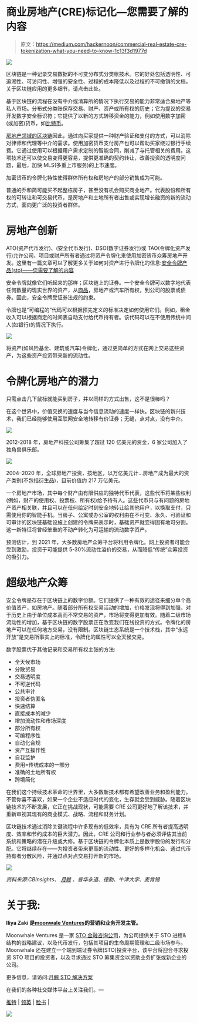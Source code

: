 # 商业房地产(CRE)标记化—您需要了解的内容

> 原文：<https://medium.com/hackernoon/commercial-real-estate-cre-tokenization-what-you-need-to-know-1c13f3d1977d>

![](img/a617a5f9c7375033a2e62a6d8db5dc31.png)

区块链是一种记录交易数据的不可变分布式分类帐技术。它的好处包括透明性、可追溯性、可访问性、增强的安全性、过程的成本降低以及过程的不可撤销的文档。关于区块链应用的更多细节，请点击此处。

基于区块链的流程在没有中介或清算所的情况下执行交易的能力非常适合房地产等私人市场。分布式分类账保存交易、财产、资产或所有权的历史；它为提议的交易开发数字安全标识符；它提供了以新的方式转移资金的能力，例如使用数字加密(或加密)货币，如[比特币](https://hackernoon.com/tagged/bitcoin)。

[房地产领域的区块链](https://hackernoon.com/tagged/blockchain)因此，通过向买家提供一种财产验证和支付的方式，可以消除对律师和代理等中介的需求。使用加密货币支付房产也可以帮助买家绕过银行手续费。它通过使用可以根据用户需求定制的智能合同，削减了与托管相关的费用。这项技术还可以使交易变得更容易，提供更准确的契约转让，改善投资的透明度问题，最后，加快 MLS(多重上市服务)的上市速度。

加密货币的令牌化特性使得群体所有权和房地产的部分销售成为可能。

普通的乔和简可能买不起整栋房子，甚至没有机会购买商业地产。代表股份和所有权的可转让和可交易代币，是房地产和土地所有者出售或实现增长融资的新的流动方式，面向更广泛的投资者群体。

# 房地产创新

ATO(资产代币发行)、(安全代币发行)、DSO(数字证券发行)或 TAO(令牌化资产发行)允许公司、项目或财产所有者通过将资产令牌化来使用加密货币众筹房地产开发。这里有一篇文章可以了解更多关于如何对资产进行令牌化的信息:[安全令牌产品(sto)——您需要了解的内容](https://hackernoon.com/security-token-offerings-stos-what-you-need-to-know-8628574d11e2)

安全令牌就像它们听起来的那样；区块链上的证券。一个安全令牌可以数字地代表任何数量的现实世界的资产，从[商品](https://www.linkedin.com/pulse/commodities-tokenization-danny-j-christ/)，房地产或汽车所有权，到公司的股票或债券。因此，安全令牌受证券法规的约束。

令牌也是“可编程的”代码可以根据预先定义的标准决定如何使用它们。例如，租金收入可以根据商定的时间表自动支付给代币持有者。该代码可以在不使用传统中间人(如银行)的情况下执行。

![](img/d0b97a86895bf437c8aa450c19ee6e06.png)

将资产(如风险基金、建筑或汽车)令牌化，通过更简单的方式在网上交易这些资产，为这些资产投资带来新的流动性。

# 令牌化房地产的潜力

只需点击几下鼠标就能买到房子，并以同样的方式出售，这不是很棒吗？

在这个世界中，价值交换的速度与当今信息流动的速度一样快。区块链的新兴技术，我们已经能够使用互联网安全地转移有价证券；无缝，点对点，没有中介。

![](img/db3ee061a19089fdcae3932ea0cb2033.png)

2012-2018 年，房地产科技公司筹集了超过 120 亿美元的资金，6 家公司加入了独角兽俱乐部。

![](img/eecc4130372a584a2db18848d47095b0.png)

2004–2020 年，全球房地产投资，按地区，以万亿美元计…房地产成为最大的资产类别(不包括衍生品)，目前价值约 217 万亿美元。

一个房地产市场，其中每个财产由有限供应的独特代币代表，这些代币将某些权利(例如，财产的使用权、投票权、所有权)给予持有人。这些代币只与有问题的房地产资产相关联，并且可以在任何给定时刻安全地转让给其他用户，以换取支付，只需使用你的智能手机。当房子、公寓或办公室的权利由在不可变、永久、可验证和可审计的区块链基础设施上创建的令牌来表示时，基础资产就变得固有地可分割。这一新特征将曾经笨重的不动产转化为可运输的流动数字资产。

预测估计，到 2021 年，大多数房地产众筹平台将利用令牌化。网上投资者可能会受到激励，投资于可能提供 5-30%流动性溢价的交易，从而降低“传统”众筹投资的吸引力。

# 超级地产众筹

安全令牌是存在于区块链上的数字份额。它们提供了一种有效的途径来细分单个高价值资产，如房地产。随着部分所有权交易活动的增加，价格发现将得到加强，对于历史上由于单位成本高而不常交易的资产，市场将变得更加有效。随着二级市场流动性的增加，基于区块链的数字股票正在改变我们在线投资的方式。令牌化的房地产可以在任何地方交易，没有限制。区块链生态系统是一个技术栈，其中“永远开放”是交易所事实上的标准，令牌化的属性可以全天候交易。

数字股票优于其他记录和交易所有权主张的方法:

*   全天候市场
*   分散贸易
*   交易透明度
*   不可逆代码
*   公共审计
*   投资者伪匿名
*   快速结算
*   直接成本的减少
*   增加流动性和市场深度
*   部分所有权
*   可编程序性
*   自动化合规
*   资产互操作性
*   自我监护
*   费用=传统成本的一部分
*   准确的土地所有权
*   跨境简化

在我们这个持续技术革命的世界里，大多数新技术都有希望改善业务和盈利能力。不管你喜不喜欢，如果一个企业不适应时代的变化，生存就会受到威胁。随着区块链技术的不断发展，它正在挑战现状，可能需要 CRE 公司更好地了解该技术，并重新审视其现有的商业模式、战略、流程和财务计划。

区块链技术通过消除关键流程中许多现有的低效率，具有为 CRE 所有者提高透明度、效率和节约成本的巨大潜力。因此，CRE 公司和行业参与者必须评估其当前系统和策略的潜在升级或大修。基于区块链的令牌化本质上是数字股份的发行和分配。它将继续存在——为投资者带来更高的流动性、更好的多样化机会、通过代币持有者分散风险，并通过点对点交易打开新的市场。

![](img/acfa2c0c55ec824e23e23945275318b5.png)

*资料来源:CBInsights、* [*月鲸*](http://moonwhale.io/business-consulting/) *、普华永道、德勤、牛津大学、麦肯锡*

# 关于我:

**Iliya Zaki 是**[**moonwale Ventures**](https://moonwhale.io/)**的营销和业务开发主管。**

Moonwhale Ventures 是一家 [STO 金融咨询公司](https://moonwhale.io/investment-platform/#third)，为公司提供关于 STO 进程&结构的战略建议，以及代币发行，包括其项目的生命周期管理和二级市场参与。Moonwhale 还在建立一个端到端证券令牌(STO)投资平台，该平台将迎合寻求投资 STO 项目的投资者，以及寻求通过 STO 筹集资金以资助业务扩张或新企业的公司。

更多信息，请访问:[月鲸 STO 解决方案](https://moonwhale.io/investment-platform/#third)

在我们的各种社交媒体平台上关注我们。—

[推特](https://twitter.com/MoonwhaleBV) | [领英](https://www.linkedin.com/company/moonwhalebv) | [脸书](https://www.facebook.com/MoonwhaleBV/) |

![](img/49c11b1e99232697677f7d9ea318a299.png)